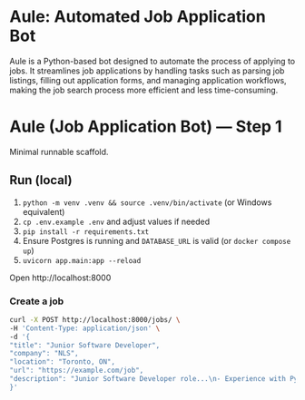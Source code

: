 # Aule: Automated Job Application Bot

Aule is a Python-based bot designed to automate the process of applying to jobs. It streamlines job applications by handling tasks such as parsing job listings, filling out application forms, and managing application workflows, making the job search process more efficient and less time-consuming.
# Aule (Job Application Bot) — Step 1


Minimal runnable scaffold.


## Run (local)
1. `python -m venv .venv && source .venv/bin/activate` (or Windows equivalent)
2. `cp .env.example .env` and adjust values if needed
3. `pip install -r requirements.txt`
4. Ensure Postgres is running and `DATABASE_URL` is valid (or `docker compose up`)
5. `uvicorn app.main:app --reload`


Open http://localhost:8000


### Create a job
```bash
curl -X POST http://localhost:8000/jobs/ \
-H 'Content-Type: application/json' \
-d '{
"title": "Junior Software Developer",
"company": "NLS",
"location": "Toronto, ON",
"url": "https://example.com/job",
"description": "Junior Software Developer role...\n- Experience with Python\n- Knowledge of SQL and Docker\n- Good communication"
}'